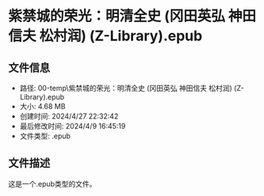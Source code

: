 ﻿# 紫禁城的荣光：明清全史 (冈田英弘  神田信夫  松村润) (Z-Library).epub

## 文件信息
- 路径: 00-temp\紫禁城的荣光：明清全史 (冈田英弘  神田信夫  松村润) (Z-Library).epub
- 大小: 4.68 MB
- 创建时间: 2024/4/27 22:32:42
- 最后修改时间: 2024/4/9 16:45:19
- 文件类型: .epub

## 文件描述
这是一个.epub类型的文件。

